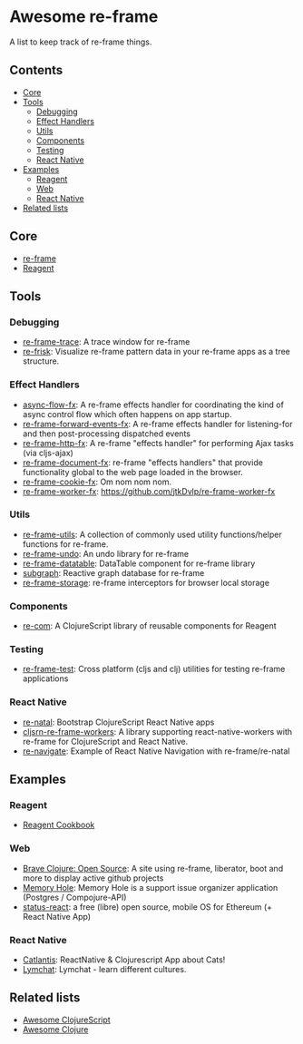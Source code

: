 # Awesome re-frame

A list to keep track of re-frame things.

## Contents

- [Core](#core)
- [Tools](#tools)
  - [Debugging](#debugging)
  - [Effect Handlers](#effect-handlers)
  - [Utils](#utils)
  - [Components](#components)
  - [Testing](#testing)
  - [React Native](#react-native)
- [Examples](#examples)
  - [Reagent](#reagent)
  - [Web](#web)
  - [React Native](#react-native-1)
- [Related lists](#related-lists)

## Core

- [re-frame](https://github.com/Day8/re-frame)
- [Reagent](https://github.com/reagent-project/reagent)

## Tools

### Debugging
- [re-frame-trace](https://github.com/Day8/re-frame-trace): A trace window for re-frame
- [re-frisk](https://github.com/flexsurfer/re-frisk): Visualize re-frame pattern data in your re-frame apps as a tree structure.

### Effect Handlers
- [async-flow-fx](https://github.com/Day8/re-frame-async-flow-fx): A re-frame effects handler for coordinating the kind of async control flow which often happens on app startup.
- [re-frame-forward-events-fx](https://github.com/Day8/re-frame-forward-events-fx): A re-frame effects handler for listening-for and then post-processing dispatched events
- [re-frame-http-fx](https://github.com/Day8/re-frame-http-fx): A re-frame "effects handler" for performing Ajax tasks (via cljs-ajax)
- [re-frame-document-fx](https://github.com/SMX-LTD/re-frame-document-fx): re-frame "effects handlers" that provide functionality global to the web page loaded in the browser.
- [re-frame-cookie-fx](https://github.com/SMX-LTD/re-frame-cookie-fx): Om nom nom nom.
- [re-frame-worker-fx](https://github.com/jtkDvlp/re-frame-worker-fx): https://github.com/jtkDvlp/re-frame-worker-fx

### Utils
- [re-frame-utils](https://github.com/nikolap/reframe-utils): A collection of commonly used utility functions/helper functions for re-frame.
- [re-frame-undo](https://github.com/Day8/re-frame-undo): An undo library for re-frame
- [re-frame-datatable](https://github.com/kishanov/re-frame-datatable): DataTable component for re-frame library
- [subgraph](https://github.com/vimsical/subgraph): Reactive graph database for re-frame
- [re-frame-storage](https://github.com/akiroz/re-frame-storage): re-frame interceptors for browser local storage

### Components
- [re-com](https://github.com/Day8/re-com): A ClojureScript library of reusable components for Reagent

### Testing
- [re-frame-test](https://github.com/Day8/re-frame-test): Cross platform (cljs and clj) utilities for testing re-frame applications

### React Native
- [re-natal](https://github.com/drapanjanas/re-natal): Bootstrap ClojureScript React Native apps
- [cljsrn-re-frame-workers](https://github.com/seantempesta/cljsrn-re-frame-workers): A library supporting react-native-workers with re-frame for ClojureScript and React Native.
- [re-navigate](https://github.com/vikeri/re-navigate): Example of React Native Navigation with re-frame/re-natal

## Examples

### Reagent
- [Reagent Cookbook](https://github.com/reagent-project/reagent-cookbook)

### Web
- [Brave Clojure: Open Source](https://github.com/braveclojure/open-source): A site using re-frame, liberator, boot and more to display active github projects
- [Memory Hole](https://github.com/yogthos/memory-hole): Memory Hole is a support issue organizer application (Postgres / Compojure-API)
- [status-react](https://github.com/status-im/status-react): a free (libre) open source, mobile OS for Ethereum (+ React Native App)

### React Native
- [Catlantis](https://github.com/madvas/catlantis): ReactNative & Clojurescript App about Cats!
- [Lymchat](https://github.com/tiensonqin/lymchat): Lymchat - learn different cultures.

## Related lists
- [Awesome ClojureScript](https://github.com/hantuzun/awesome-clojurescript)
- [Awesome Clojure](https://github.com/razum2um/awesome-clojure)
